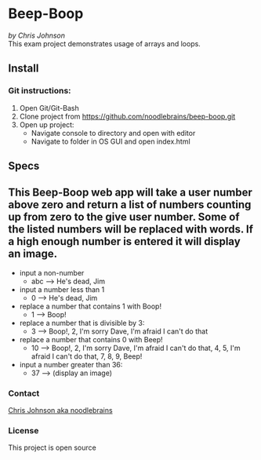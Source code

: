 # Beep-Boop
_by Chris Johnson_  
This exam project demonstrates usage of arrays and loops.
## Install
### Git instructions:
1. Open Git/Git-Bash
2. Clone project from https://github.com/noodlebrains/beep-boop.git
3. Open up project:
    * Navigate console to directory and open with editor
    * Navigate to folder in OS GUI and open index.html
## Specs
This Beep-Boop web app will take a user number above zero and return a list of numbers counting up from zero to the give user number. Some of the listed numbers will be replaced with words. If a high enough number is entered it will display an image.
---
* input a non-number
    * abc --> He's dead, Jim
* input a number less than 1
    * 0 --> He's dead, Jim
* replace a number that contains 1 with Boop!
    * 1 --> Boop!  
* replace a number that is divisible by 3:
    * 3 --> Boop!, 2, I'm sorry Dave, I'm afraid I can't do that
* replace a number that contains 0 with Beep!
    * 10 --> Boop!, 2, I'm sorry Dave, I'm afraid I can't do that, 4, 5, I'm afraid I can't do that, 7, 8, 9, Beep!
* input a number greater than 36:
    * 37 --> (display an image)
### Contact
[Chris Johnson aka noodlebrains](https://github.com/noodlebrains)
### License
This project is open source
